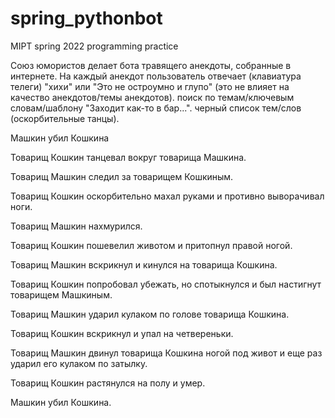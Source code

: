 # spring_pythonbot
 MIPT spring 2022 programming practice 
 
Союз юмористов делает бота травящего анекдоты, собранные в интернете.
На каждый анекдот пользователь отвечает (клавиатура телеги) "хихи" или "Это не остроумно и глупо" (это не влияет на качество анекдотов/темы анекдотов).
поиск по темам/ключевым словам/шаблону "Заходит как-то в бар...".
черный список тем/слов (оскорбительные танцы).



Машкин убил Кошкина

Товарищ Кошкин танцевал вокруг товарища Машкина.

Товарищ Машкин следил за товарищем Кошкиным.

Товарищ Кошкин оскорбительно махал руками и противно выворачивал ноги.

Товарищ Машкин нахмурился.

Товарищ Кошкин пошевелил животом и притопнул правой ногой.

Товарищ Машкин вскрикнул и кинулся на товарища Кошкина.

Товарищ Кошкин попробовал убежать, но спотыкнулся и был настигнут товарищем Машкиным.

Товарищ Машкин ударил кулаком по голове товарища Кошкина.

Товарищ Кошкин вскрикнул и упал на четвереньки.

Товарищ Машкин двинул товарища Кошкина ногой под живот и еще раз ударил его кулаком по затылку.

Товарищ Кошкин растянулся на полу и умер.

Машкин убил Кошкина.
